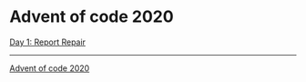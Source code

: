 # Advent of code 2020

[Day 1: Report Repair](01-day-one/README.md)

---
[Advent of code 2020](http://adventofcode.com/2020)